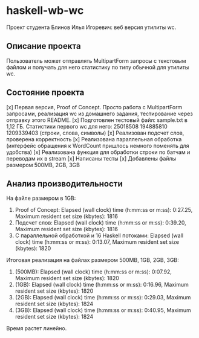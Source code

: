 # haskell-wb-wc

Проект студента Блинов Илья Игоревич: веб версия утилиты wc.

## Описание проекта

Пользователь может отправлять MultipartForm запросы с текстовым файлом и получать для него статистику по типу обычной для утилиты wc.

## Состояние проекта

[x] Первая версия, Proof of Concept. Просто работа с MultipartForm запросами, реализация wc из домашнего задания, тестирование через отправку этого README.
[x] Подготовлен тестовый файл: sample.txt в 1,12 ГБ. Статистики первого wc для него: 25018508 194885810 1209339403 (строки, слова, символы)
[x] Реализован подсчет слов, проверена корректность
[x] Реализована параллельная обработка (интерфейс обращения к WordCount пришлось немного поменять для удобства)
[x] Реализована функция для обработки строки по батчам и переводам их в stream
[x] Написаны тесты
[x] Добавлены файлы размером 500MB, 2GB, 3GB

## Анализ производительности

На файле размером в 1GB:
1. Proof of Concept: Elapsed (wall clock) time (h:mm:ss or m:ss): 0:27.25, Maximum resident set size (kbytes): 1816
2. Подсчет слов: Elapsed (wall clock) time (h:mm:ss or m:ss): 0:39.20, Maximum resident set size (kbytes): 1816
3. С параллельной обработкой и 16 Haskell потоками: Elapsed (wall clock) time (h:mm:ss or m:ss): 0:13.07, Maximum resident set size (kbytes): 1820

Итоговая реализация на файлах размером 500MB, 1GB, 2GB, 3GB:
1. (500MB): Elapsed (wall clock) time (h:mm:ss or m:ss): 0:07.92, Maximum resident set size (kbytes): 1820
2. (1GB): Elapsed (wall clock) time (h:mm:ss or m:ss): 0:16.96, Maximum resident set size (kbytes): 1820
3. (2GB): Elapsed (wall clock) time (h:mm:ss or m:ss): 0:29.03, Maximum resident set size (kbytes): 1824
4. (3GB): Elapsed (wall clock) time (h:mm:ss or m:ss): 0:40.95, Maximum resident set size (kbytes): 1824

Время растет линейно.